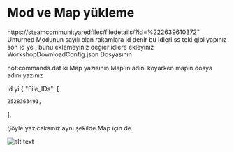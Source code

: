 # Mod ve Map yükleme

https://steamcommunityaredfiles/filedetails/?id=%222639610372"
Unturned Modunun sayılı olan rakamlara id denir bu idleri ss teki gibi yapınız son id ye , bunu eklemeyiniz değier idlere ekleyiniz
WorkshopDownloadConfig.json Dosyasının 

not:commands.dat ki Map yazısının Map'in adını koyarken mapin dosya adını yazınız

id yi
  {
  "File_IDs": [

    2528363491,

  ],

Şöyle yazıcaksınız  aynı şekilde Map için de


![alt text](https://i.hizliresim.com/c19y6bx.png)
